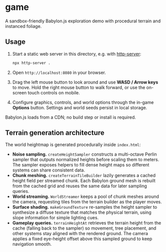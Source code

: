 # game

A sandbox-friendly Babylon.js exploration demo with procedural terrain and instanced foliage.

## Usage

1. Start a static web server in this directory, e.g. with [http-server](https://www.npmjs.com/package/http-server):

   ```bash
   npx http-server .
   ```

2. Open `http://localhost:8080` in your browser.
3. Drag the left mouse button to look around and use **WASD / Arrow keys** to move. Hold the right mouse button to walk forward, or use the on-screen touch controls on mobile.
4. Configure graphics, controls, and world options through the in-game **Options** button. Settings and world seeds persist in local storage.

Babylon.js loads from a CDN; no build step or install is required.

## Terrain generation architecture

The world heightmap is generated procedurally inside `index.html`:

* **Noise sampling.** `createHeightSampler` constructs a multi-octave Perlin sampler that outputs normalized heights before scaling them to meters. The sampler exposes helpers to fill dense height maps so different systems can share consistent data.
* **Chunk meshing.** `createTerrainTileBuilder` lazily generates a cached height field per streamed chunk. Each Babylon ground mesh is rebuilt from the cached grid and reuses the same data for later sampling queries.
* **World streaming.** `WorldStreamer` keeps a pool of chunk meshes around the camera, requesting tiles from the terrain builder as the player moves.
* **Surface shading.** `makeGroundTexture` re-samples the height sampler to synthesize a diffuse texture that matches the physical terrain, using slope information for simple lighting cues.
* **Gameplay queries.** `terrainHeightAt` retrieves the terrain height from the cache (falling back to the sampler) so movement, tree placement, and other systems stay aligned with the rendered ground. The camera applies a fixed eye-height offset above this sampled ground to keep navigation smooth.
